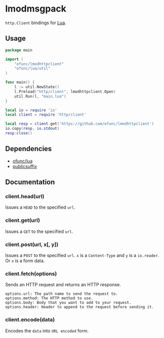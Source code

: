 # lmodmsgpack

`http.Client` bindings for [Lua](https://github.com/ofunc/lua).

## Usage

```go
package main

import (
	"ofunc/lmodhttpclient"
	"ofunc/lua/util"
)

func main() {
	l := util.NewState()
	l.Preload("http/client", lmodhttpclient.Open)
	util.Run(l, "main.lua")
}
```

```lua
local io = require 'io'
local client = require 'http/client'

local resp = client.get('https://github.com/ofunc/lmodhttpclient')
io.copy(resp, io.stdout)
resp:close()
```

## Dependencies

* [ofunc/lua](https://github.com/ofunc/lua)
* [publicsuffix](https://golang.org/x/net/publicsuffix)

## Documentation

### client.head(url)

Issues a `HEAD` to the specified `url`.

### client.get(url)

Issues a `GET` to the specified `url`.

### client.post(url, x[, y])

Issues a `POST` to the specified `url`.
`x` is a `Content-Type` and `y` is a `io.reader`.
Or `x` is a form data.

### client.fetch(options)

Sends an HTTP request and returns an HTTP response.
```
options.url: The path name to send the request to.
options.method: The HTTP method to use.
options.body: Body that you want to add to your request.
options.header: Header to append to the request before sending it.
```

### client.encode(data)

Encodes the `data` into `URL encoded` form.
